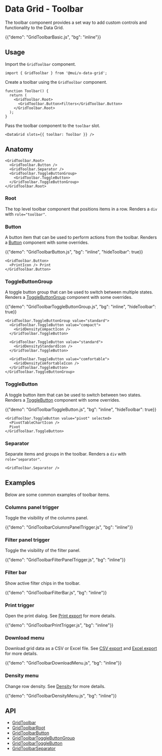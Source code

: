 # Data Grid - Toolbar

<p class="description">The toolbar component provides a set way to add custom controls and functionality to the Data Grid.</p>

{{"demo": "GridToolbarBasic.js", "bg": "inline"}}

## Usage

Import the `GridToolbar` component.

```tsx
import { GridToolbar } from '@mui/x-data-grid';
```

Create a toolbar using the `GridToolbar` component.

```tsx
function Toolbar() {
  return (
    <GridToolbar.Root>
      <GridToolbar.Button>Filters</GridToolbar.Button>
    </GridToolbar.Root>
  );
}
```

Pass the toolbar component to the `toolbar` slot.

```tsx
<DataGrid slots={{ toolbar: Toolbar }} />
```

## Anatomy

```tsx
<GridToolbar.Root>
  <GridToolbar.Button />
  <GridToolbar.Separator />
  <GridToolbar.ToggleButtonGroup>
    <GridToolbar.ToggleButton>
  </GridToolbar.ToggleButtonGroup>
</GridToolbar.Root>
```

### Root

The top level toolbar component that positions items in a row. Renders a `div` with `role="toolbar"`.

### Button

A button item that can be used to perform actions from the toolbar. Renders a [Button](/material-ui/react-button/) component with some overrides.

{{"demo": "GridToolbarButton.js", "bg": "inline", "hideToolbar": true}}

```tsx
<GridToolbar.Button>
  <PrintIcon /> Print
</GridToolbar.Button>
```

### ToggleButtonGroup

A toggle button group that can be used to switch between multiple states. Renders a [ToggleButtonGroup](/material-ui/react-toggle-button/) component with some overrides.

{{"demo": "GridToolbarToggleButtonGroup.js", "bg": "inline", "hideToolbar": true}}

```tsx
<GridToolbar.ToggleButtonGroup value="standard">
  <GridToolbar.ToggleButton value="compact">
    <GridDensityCompactIcon />
  </GridToolbar.ToggleButton>

  <GridToolbar.ToggleButton value="standard">
    <GridDensityStandardIcon />
  </GridToolbar.ToggleButton>

  <GridToolbar.ToggleButton value="comfortable">
    <GridDensityComfortableIcon />
  </GridToolbar.ToggleButton>
</GridToolbar.ToggleButtonGroup>
```

### ToggleButton

A toggle button item that can be used to switch between two states. Renders a [ToggleButton](/material-ui/react-toggle-button/) component with some overrides.

{{"demo": "GridToolbarToggleButton.js", "bg": "inline", "hideToolbar": true}}

```tsx
<GridToolbar.ToggleButton value="pivot" selected>
  <PivotTableChartIcon />
  Pivot
</GridToolbar.ToggleButton>
```

### Separator

Separate items and groups in the toolbar. Renders a `div` with `role="separator"`.

```tsx
<GridToolbar.Separator />
```

## Examples

Below are some common examples of toolbar items.

### Columns panel trigger

Toggle the visibility of the columns panel.

{{"demo": "GridToolbarColumnsPanelTrigger.js", "bg": "inline"}}

### Filter panel trigger

Toggle the visibility of the filter panel.

{{"demo": "GridToolbarFilterPanelTrigger.js", "bg": "inline"}}

### Filter bar

Show active filter chips in the toolbar.

{{"demo": "GridToolbarFilterBar.js", "bg": "inline"}}

### Print trigger

Open the print dialog. See [Print export](/x/react-data-grid/export/#print-export) for more details.

{{"demo": "GridToolbarPrintTrigger.js", "bg": "inline"}}

### Download menu

Download grid data as a CSV or Excel file. See [CSV export](/x/react-data-grid/export/#csv-export) and [Excel export](/x/react-data-grid/export/#excel-export) for more details.

{{"demo": "GridToolbarDownloadMenu.js", "bg": "inline"}}

### Density menu

Change row density. See [Density](/x/react-data-grid/accessibility/#density) for more details.

{{"demo": "GridToolbarDensityMenu.js", "bg": "inline"}}

## API

- [GridToolbar](/x/api/data-grid/data-grid/)
- [GridToolbarRoot](/x/api/data-grid/data-grid/)
- [GridToolbarButton](/x/api/data-grid/data-grid/)
- [GridToolbarToggleButtonGroup](/x/api/data-grid/data-grid/)
- [GridToolbarToggleButton](/x/api/data-grid/data-grid/)
- [GridToolbarSeparator](/x/api/data-grid/data-grid/)
